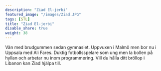 ```yaml
---
description: "Ziad El-jerbi"
featured_image: "/images/Ziad.JPG"
tags: [STL]
title: "Ziad El-jerbi"
disable_share: true
weight: 38
---
```


Vän med brudgummen sedan gymnasiet. Uppvuxen i Malmö men bor nu i Uppsala med Ali Fares. Duktig fotbollsspelare som ung men la bollen på hyllan och arbetar nu inom programmering. Vill du hålla ditt bröllop i Libanon kan Ziad hjälpa till.
